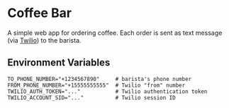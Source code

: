 # Coffee Bar

A simple web app for ordering coffee. Each order is sent as text message (via [Twilio](https://www.twilio.com/)) to the barista.

## Environment Variables

    TO_PHONE_NUMBER="+1234567890"     # barista's phone number
    FROM_PHONE_NUMBER="+15555555555"  # Twilio "from" number
    TWILIO_AUTH_TOKEN="..."           # Twilio authentication token
    TWILIO_ACCOUNT_SID="..."          # Twilio session ID
